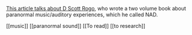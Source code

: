 [This article talks about D Scott Rogo](https://www.professorwham.com/post/d-scott-rogo-s-auditory-wonders-otherworldly-music-and-conversations-between-worlds), who wrote a two volume book about paranormal music/auditory experiences, which he called NAD.

[[music]] [[paranormal sound]]
[[To read]] [[to research]]